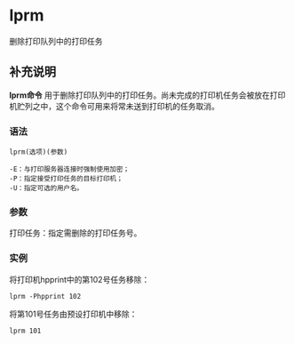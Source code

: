 lprm
===

删除打印队列中的打印任务

## 补充说明

**lprm命令** 用于删除打印队列中的打印任务。尚未完成的打印机任务会被放在打印机贮列之中，这个命令可用来将常未送到打印机的任务取消。

### 语法  

```
lprm(选项)(参数)
```

  

```
-E：与打印服务器连接时强制使用加密；
-P：指定接受打印任务的目标打印机；
-U：指定可选的用户名。
```

### 参数  

打印任务：指定需删除的打印任务号。

### 实例  

将打印机hpprint中的第102号任务移除：

```
lprm -Phpprint 102
```

将第101号任务由预设打印机中移除：

```
lprm 101
```


